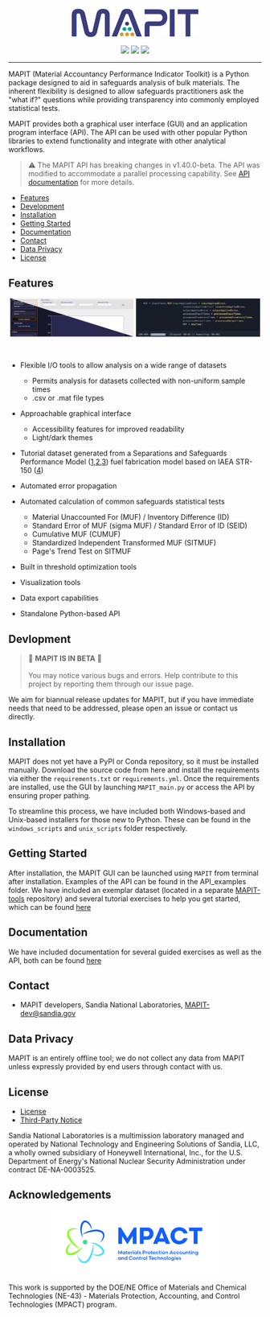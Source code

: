 <p align="center">
  <img src="./MAPIT/docs_v2/codeAssets/logo_small.png" width="50%"/>
</p>



<p align="center">
  <img src="https://img.shields.io/badge/platform-linux--64%20|%20win--64%20|%20macos--64-blue?style=flat" />
  <img src="https://img.shields.io/badge/python-3.9.x | 3.10.x | 3.11.x -blue?style=flat" />
  <img src="https://img.shields.io/badge/license-GPL-green?style=flat)](https://www.gnu.org/licenses/gpl-3.0.en.html" />
</p>



--- 

MAPIT (Material Accountancy Performance Indicator Toolkit) is a Python package designed to aid in safeguards analysis of bulk materials. The inherent flexibility is designed to allow safeguards practitioners ask the "what if?" questions while providing transparency into commonly employed statistical tests. 

MAPIT provides both a graphical user interface (GUI) and an application program interface (API). The API can be used with other popular Python libraries to extend functionality and integrate with other analytical workflows. 

> :warning: The MAPIT API has breaking changes in v1.40.0-beta. The API was modified to accommodate a parallel processing capability. See [API documentation](https://sandialabs.github.io/MAPIT/apidocs.html) for more details.

* [Features](#features)
* [Development](#devlopment)
* [Installation](#installation)
* [Getting Started](#getting-started)
* [Documentation](#documentation)
* [Contact](#contact)
* [Data Privacy](#data-privacy)
* [License](#license)


## Features

<p align="center">
  <img src="./MAPIT/docs_v2/codeAssets/MAPIT_split3.png" width="49%"/>
  <img src="./MAPIT/docs_v2/codeAssets/mapit_api_ex.png" width="49%"/>
</p>


<br>

* Flexible I/O tools to allow analysis on a wide range of datasets
  * Permits analysis for datasets collected with non-uniform sample times
  * .csv or .mat file types

* Approachable graphical interface
  * Accessibility features for improved readability
  * Light/dark themes




* Tutorial dataset generated from a Separations and Safeguards Performance Model ([1](https://www.osti.gov/biblio/1375573-integration-sspm-stage-mpact-virtual-facility-distributed-test-bed),[2](https://www.osti.gov/biblio/1646073-separations-safeguards-performance-model-sspm-capabilities-application-integration),[3](https://www.osti.gov/biblio/1476138-bulk-handling-facility-modeling-simulation-safeguards-analysis)) fuel fabrication model based on IAEA STR-150 ([4](https://inis.iaea.org/search/search.aspx?orig_q=RN:17037216))

* Automated error propagation




* Automated calculation of common safeguards statistical tests
  * Material Unaccounted For (MUF) / Inventory Difference (ID)
  * Standard Error of MUF (sigma MUF) / Standard Error of ID (SEID)
  * Cumulative MUF (CUMUF)
  * Standardized Independent Transformed MUF (SITMUF)
  * Page's Trend Test on SITMUF


* Built in threshold optimization tools
* Visualization tools
* Data export capabilities
* Standalone Python-based API

## Devlopment

> :construction: **MAPIT IS IN BETA** :construction: \
> \
> You may notice various bugs and errors. Help contribute to this project by reporting them through our issue page.

We aim for biannual release updates for MAPIT, but if you have immediate needs that need to be addressed, please open an issue or contact us directly. 

## Installation

MAPIT does not yet have a PyPI or Conda repository, so it must be installed manually. Download the source code from here and install the requirements via either the `requirements.txt` or `requirements.yml`. Once the requirements are installed, use the GUI by launching `MAPIT_main.py` or access the API by ensuring proper pathing.

To streamline this process, we have included both Windows-based and Unix-based installers for those new to Python. These can be found in the `windows_scripts` and `unix_scripts` folder respectively. 

## Getting Started

After installation, the MAPIT GUI can be launched using `MAPIT` from terminal after installation. Examples of the API can be found in the API_examples folder. We have included an exemplar dataset (located in a separate [MAPIT-tools](https://github.com/sandialabs/MAPIT-tools) repository) and several tutorial exercises to help you get started, which can be found [here](https://sandialabs.github.io/MAPIT/guided_exercises.html)

## Documentation

We have included documentation for several guided exercises as well as the API, both can be found [here](https://sandialabs.github.io/MAPIT/)

## Contact

* MAPIT developers, Sandia National Laboratories, MAPIT-dev@sandia.gov

## Data Privacy

MAPIT is an entirely offline tool; we do not collect any data from MAPIT unless expressly provided by end users through contact with us. 

## License

* [License](LICENSE)
* [Third-Party Notice](NOTICE.md)

Sandia National Laboratories is a multimission laboratory managed and operated by National Technology and Engineering Solutions of Sandia, LLC, a wholly owned subsidiary of Honeywell International, Inc., for the U.S. Department of Energy's National Nuclear Security Administration under contract DE-NA-0003525.

## Acknowledgements

<p align="center">
  <img src="./MAPIT/docs_v2/codeAssets/MPACT_ Logo.jpg" width="65%"/>
</p>

This work is supported by the DOE/NE Office of Materials and Chemical Technologies (NE-43) - Materials Protection, Accounting, and Control Technologies (MPACT) program.